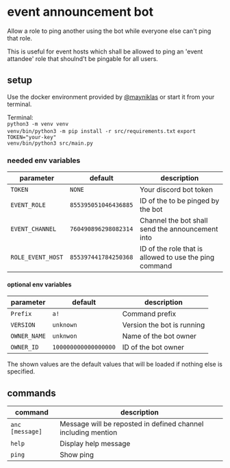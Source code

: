 # event announcement bot 
Allow a role to ping another using the bot while everyone else can't ping that role.

This is useful for event hosts which shall be allowed to ping an 'event attandee' role that shoulnd't be pingable for all users.   

## setup
Use the docker environment provided by [@mayniklas](https://github.com/MayNiklas) or start it from your terminal.

Terminal:  
`python3 -m venv venv`  
`venv/bin/python3 -m pip install -r src/requirements.txt`
`export TOKEN="your-key"`  
`venv/bin/python3 src/main.py`  

### needed env variables
| parameter | default |  description |
| ------ |  ------ | ------ |
| `TOKEN` | `NONE` | Your discord bot token |
| `EVENT_ROLE` | `855395051046436885` | ID of the to be pinged by the bot |
| `EVENT_CHANNEL` | `760490896298082314` | Channel the bot shall send the announcement into |
| `ROLE_EVENT_HOST` | `855397441784250368` | ID of the role that is allowed to use the ping command |

#### optional env variables
| parameter | default |  description |
| ------ |  ------ | ------ |
| `Prefix` | `a!`  | Command prefix |
| `VERSION` | `unknown` | Version the bot is running |
| `OWNER_NAME` | `unknwon` | Name of the bot owner |
| `OWNER_ID` | `100000000000000000` | ID of the bot owner |

The shown values are the default values that will be loaded if nothing else is specified.

## commands
| command | description |
| ------ |  ------ |
| `anc [message]` |  Message will be reposted in defined channel including mention |
| `help` | Display help message |
| `ping` | Show ping |
